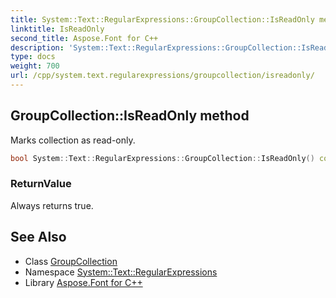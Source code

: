 ```yaml
---
title: System::Text::RegularExpressions::GroupCollection::IsReadOnly method
linktitle: IsReadOnly
second_title: Aspose.Font for C++
description: 'System::Text::RegularExpressions::GroupCollection::IsReadOnly method. Marks collection as read-only in C++.'
type: docs
weight: 700
url: /cpp/system.text.regularexpressions/groupcollection/isreadonly/
---
```

## GroupCollection::IsReadOnly method


Marks collection as read-only.

```cpp
bool System::Text::RegularExpressions::GroupCollection::IsReadOnly() const
```


### ReturnValue

Always returns true.

## See Also

* Class [GroupCollection](../)
* Namespace [System::Text::RegularExpressions](../../)
* Library [Aspose.Font for C++](../../../)
